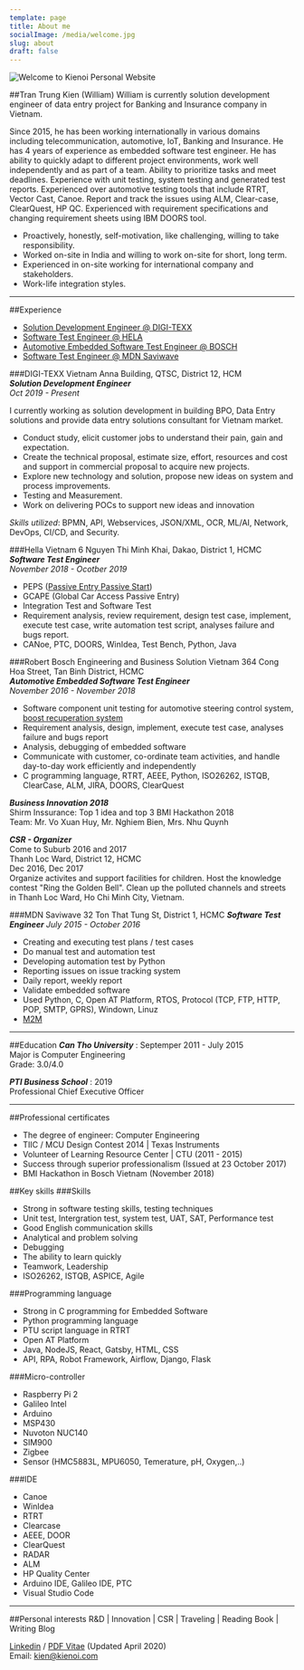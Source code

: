 ```yaml
---
template: page
title: About me
socialImage: /media/welcome.jpg
slug: about
draft: false
---
```

![Welcome to Kienoi Personal Website](/media/hello-kienoi.png)

##Tran Trung Kien (William)
William is currently solution development engineer of data entry project for Banking and Insurance company in Vietnam.

Since 2015, he has been working internationally in various domains including telecommunication, automotive, IoT, Banking and Insurance. He has 4 years of experience as embedded software test engineer. He has ability to quickly adapt to different project environments, work well independently and as part of a team. Ability to prioritize tasks and meet deadlines. Experience with unit testing, system testing and generated test reports. Experienced over automotive testing tools that include RTRT, Vector Cast, Canoe. Report and track the issues using ALM, Clear-case, ClearQuest, HP QC. Experienced with requirement specifications and changing requirement sheets using IBM DOORS tool.

* Proactively, honestly, self-motivation, like challenging, willing to take responsibility.
* Worked on-site in India and willing to work on-site for short, long term.
* Experienced in on-site working for international company and stakeholders.
* Work-life integration styles.

---

##Experience
- [Solution Development Engineer @ DIGI-TEXX](#digi-texx-vietnam)
- [Software Test Engineer @ HELA](#hella-vietnam)
- [Automotive Embedded Software Test Engineer @ BOSCH](#robert-bosch-engineering-and-business-solution-vietnam)
- [Software Test Engineer @ MDN Saviwave](#MDN-Saviwave)

###DIGI-TEXX Vietnam
Anna Building, QTSC, District 12, HCM\
***Solution Development Engineer***\
*Oct 2019 - Present*

I currently working as solution development in building BPO, Data Entry solutions and provide data entry solutions consultant for Vietnam market.

- Conduct study, elicit customer jobs to understand their pain, gain and expectation.
- Create the technical proposal, estimate size, effort, resources and cost and support in commercial proposal to acquire new projects.
- Explore new technology and solution, propose new ideas on system and process improvements.
- Testing and Measurement.
- Work on delivering POCs to support new ideas and innovation

*Skills utilized*: BPMN, API, Webservices, JSON/XML, OCR, ML/AI, Network, DevOps, CI/CD, and Security.


###Hella Vietnam
6 Nguyen Thi Minh Khai, Dakao, District 1, HCMC\
***Software Test Engineer***\
*November 2018 - Ocotber 2019*

- PEPS ([Passive Entry Passive Start](/posts/Passive-Entry-Passive-Start-PEPS))
- GCAPE (Global Car Access Passive Entry)
- Integration Test and Software Test
- Requirement analysis, review requirement, design test case, implement, execute test case, write automation test script, analyses failure and bugs report.
- CANoe, PTC, DOORS, WinIdea, Test Bench, Python, Java

###Robert Bosch Engineering and Business Solution Vietnam
364 Cong Hoa Street, Tan Binh District, HCMC\
***Automotive Embedded Software Test Engineer***\
*November 2016 - November 2018*

- Software component unit testing for automotive steering control system, [boost recuperation system](posts/BRS-Boost-Recuperation-System)
- Requirement analysis, design, implement, execute test case, analyses failure and bugs report
- Analysis, debugging of embedded software
- Communicate with customer, co-ordinate team activities, and handle day-to-day work efficiently and independently
- C programming language, RTRT, AEEE, Python, ISO26262, ISTQB, ClearCase, ALM, JIRA, DOORS, ClearQuest

***Business Innovation 2018***\
Shirm Inssurance: Top 1 idea and top 3 BMI Hackathon 2018\
Team: Mr. Vo Xuan Huy, Mr. Nghiem Bien, Mrs. Nhu Quynh

***CSR - Organizer***\
Come to Suburb 2016 and 2017\
Thanh Loc Ward, District 12, HCMC\
Dec 2016, Dec 2017\
Organize activites and support facilities for children. Host the knowledge contest "Ring the Golden Bell". Clean up the polluted channels and streets in Thanh Loc Ward, Ho Chi Minh City, Vietnam.

###MDN Saviwave
32 Ton That Tung St, District 1, HCMC
***Software Test Engineer***
*July 2015 - October 2016*

+ Creating and executing test plans / test cases
+ Do manual test and automation test
+ Developing automation test by Python
+ Reporting issues on issue tracking system
+ Daily report, weekly report
+ Validate embedded software
+ Used Python, C, Open AT Platform, RTOS, Protocol (TCP, FTP, HTTP, POP, SMTP, GPRS), Windown, Linuz
+ [M2M](/posts/M2M-Machine-to-machine)

---

##Education
***Can Tho University*** : Septemper 2011 - July 2015\
Major is Computer Engineering\
Grade: 3.0/4.0

***PTI Business School*** : 2019\
Professional Chief Executive Officer

---

##Professional certificates
* The degree of engineer: Computer Engineering
* TIIC / MCU Design Contest 2014 | Texas Instruments
* Volunteer of Learning Resource Center | CTU (2011 - 2015)
* Success through superior professionalism (Issued at 23 October 2017)
* BMI Hackathon in Bosch Vietnam (November 2018)

##Key skills
###Skills
+ Strong in software testing skills, testing techniques
+ Unit test, Intergration test, system test, UAT, SAT, Performance test
+ Good English communication skills
+ Analytical and problem solving
+ Debugging
+ The ability to learn quickly
+ Teamwork, Leadership
+ ISO26262, ISTQB, ASPICE, Agile

###Programming language
+ Strong in C programming for Embedded Software
+ Python programming language
+ PTU script language in RTRT
+ Open AT Platform
+ Java, NodeJS, React, Gatsby, HTML, CSS
+ API, RPA, Robot Framework, Airflow, Django, Flask

###Micro-controller
+ Raspberry Pi 2
+ Galileo Intel
+ Arduino
+ MSP430
+ Nuvoton NUC140
+ SIM900
+ Zigbee
+ Sensor (HMC5883L, MPU6050, Temerature, pH, Oxygen,..)
  
###IDE
- Canoe
- WinIdea
- RTRT
- Clearcase
- AEEE, DOOR
- ClearQuest
- RADAR
- ALM
- HP Quality Center
- Arduino IDE, Galileo IDE, PTC
- Visual Studio Code

---

##Personal interests
R&D | Innovation | CSR | Traveling | Reading Book | Writing Blog

[Linkedin](https://www.linkedin.com/in/kienoiinc/) /
[PDF Vitae](/docs/cv.pdf) (Updated April 2020)\
Email: [kien@kienoi.com](mailto:kien@kienoi.com)



